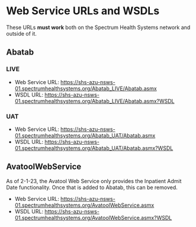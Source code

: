 # Web Service URLs and WSDLs

These URLs **must work** both on the Spectrum Health Systems network and outside of it.

## Abatab

### LIVE

* Web Service URL: https://shs-azu-nsws-01.spectrumhealthsystems.org/Abatab_LIVE/Abatab.asmx
* WSDL URL: https://shs-azu-nsws-01.spectrumhealthsystems.org/Abatab_LIVE/Abatab.asmx?WSDL

### UAT

* Web Service URL: https://shs-azu-nsws-01.spectrumhealthsystems.org/Abatab_UAT/Abatab.asmx
* WSDL URL: https://shs-azu-nsws-01.spectrumhealthsystems.org/Abatab_UAT/Abatab.asmx?WSDL

## AvatoolWebService

As of 2-1-23, the Avatool Web Service only provides the Inpatient Admit Date functionality. Once that is added to Abatab, this can be removed.

* Web Service URL: https://shs-azu-nsws-01.spectrumhealthsystems.org/AvatoolWebService.asmx
* WSDL URL: https://shs-azu-nsws-01.spectrumhealthsystems.org/AvatoolWebService.asmx?WSDL
